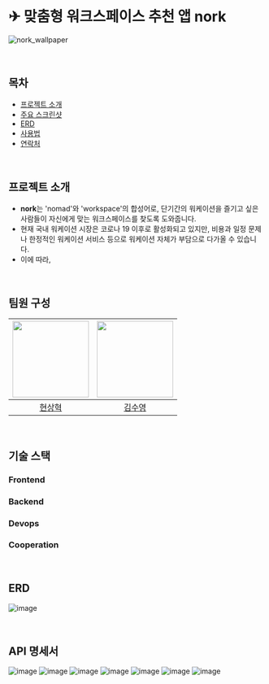 # ✈ 맞춤형 워크스페이스 추천 앱 nork
![nork_wallpaper](https://github.com/user-attachments/assets/d4e12d44-5353-4bfb-a77c-5bfd6eee9efe)

<br />

## 목차
- [프로젝트 소개](#프로젝트-소개)
- [주요 스크린샷](#주요-스크린샷)
- [ERD](#erd)
- [사용법](#사용법)
- [연락처](#연락처)

<br />

## 프로젝트 소개
- **nork**는 'nomad'와 'workspace'의 합성어로, 단기간의 워케이션을 즐기고 싶은 사람들이 자신에게 맞는 워크스페이스를 찾도록 도와줍니다.
- 현재 국내 워케이션 시장은 코로나 19 이후로 활성화되고 있지만, 비용과 일정 문제나 한정적인 워케이션 서비스 등으로 워케이션 자체가 부담으로 다가올 수 있습니다.
- 이에 따라, 

<br />

## 팀원 구성
| [<img src="https://github.com/gmelon.png" width="150px">](https://github.com/gmelon) | [<img src="https://github.com/sootudio.png" width="150px">](https://github.com/sootudio) |
| :---: | :---: |
| [현상혁](https://github.com/gmelon) | [김수영](https://github.com/kswim57) |

<br />

## 기술 스택

### **Frontend**

### **Backend**

### **Devops**

### **Cooperation**

<br />

## ERD
![image](https://github.com/user-attachments/assets/c42868b5-6673-48c6-ab24-cd396d9ec16c)


<br />

## API 명세서

![image](https://github.com/user-attachments/assets/4333bca9-16b4-44ec-b3ba-891708ed79d3)
![image](https://github.com/user-attachments/assets/683f8066-05b1-4c17-8308-f917a468b453)
![image](https://github.com/user-attachments/assets/c3aab08a-bb5d-469c-8269-46f9536ff208)
![image](https://github.com/user-attachments/assets/e3e19e15-6d82-4287-828c-798916f7396c)
![image](https://github.com/user-attachments/assets/fc443868-b4f4-474e-86a1-26732a69b31b)
![image](https://github.com/user-attachments/assets/b35f1f5e-da11-4a42-95d1-811007182b17)
![image](https://github.com/user-attachments/assets/29816088-cc23-4737-96a4-3595edca33ec)



